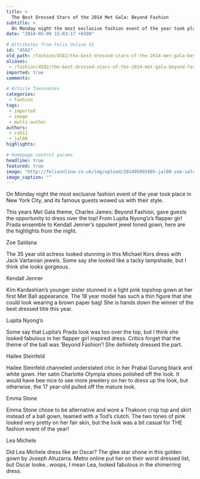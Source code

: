 ```yaml
---
title: >
  The Best Dressed Stars of the 2014 Met Gala: Beyond Fashion
subtitle: >
  On Monday night the most exclusive fashion event of the year took place in New York City, and its famous guests wowed us with their style.
date: "2014-05-09 15:03:17 +0100"

# Attributes from Felix Online V1
id: "4582"
old_path: /fashion/4582/the-best-dressed-stars-of-the-2014-met-gala-beyond-fashion
aliases:
 - /fashion/4582/the-best-dressed-stars-of-the-2014-met-gala-beyond-fashion
imported: true
comments:

# Article Taxonomies
categories:
 - fashion
tags:
 - imported
 - image
 - multi-author
authors:
 - czb11
 - jal08
highlights:

# Homepage control params
headline: true
featured: true
image: "http://felixonline.co.uk/img/upload/201405091605-jal08-zoe-saldana-met-gala-2014.jpg"
image_caption: ""
---
```


On Monday night the most exclusive fashion event of the year took place in New York City, and its famous guests wowed us with their style.

This years Met Gala theme, Charles James: Beyond Fashion, gave guests the opportunity to dress over the top! From Lupita Nyong’o’s flapper girl Prada ensemble to Kendall Jenner’s oppulent jewel toned gown, here are the highlights from the night.

Zoe Saldana

The 35 year old actress looked stunning in this Michael Kors dress with Jack Vartanian jewels. Some say she looked like a tacky lampshade, but I think she looks gorgeous.

Kendall Jenner

Kim Kardashian’s younger sister stunned in a light pink topshop gown at her first Met Ball appearance. The 18 year model has such a thin figure that she could look wearing a brown paper bag! She is hands down the winner of the best dressed title this year.

Lupita Nyong’o

Some say that Lupita’s Prada look was too over the top, but I think she looked fabulous in her flapper girl inspired dress. Critics forget that the theme of the ball was ‘Beyond Fashion’! She definitely dressed the part.

Hailee Steinfeld

Hailee Steinfeld channeled understated chic in her Prabal Gurung black and white gown. Her satin Charlotte Olympia shoes polished off the look. It would have bee nice to see more jewelery on her to dress up the look, but otherwise, the 17 year-old pulled off the mature look.

Emma Stone

Emma Stone chose to be alternative and wore a Thakoon crop top and skirt instead of a ball gown, teamed with a Tod’s clutch. The two tones of pink looked very pretty on her fair skin, but the look was a bit casual for THE fashion event of the year!

Lea Michele

Did Lea Michele dress like an Oscar? The glee star shone in this golden gown by Joseph Altuzarra. Metro online put her on their worst dressed list, but Oscar looke...woops, I mean Lea, looked fabulous in the shimerring dress.
